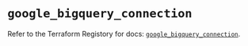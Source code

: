 # `google_bigquery_connection`

Refer to the Terraform Registory for docs: [`google_bigquery_connection`](https://registry.terraform.io/providers/hashicorp/google/4.72.1/docs/resources/bigquery_connection).
